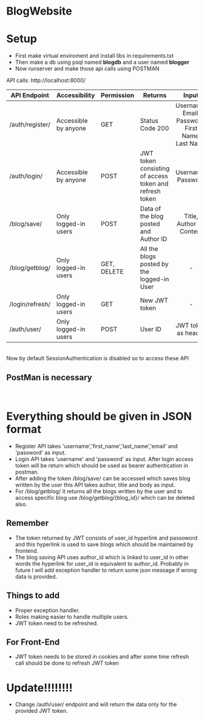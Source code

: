 # BlogWebsite

<h1>Setup</h1>
<ul>
  <li>First make virtual enviroment and install libs in requirements.txt</li>
  <li>Then make a db using psql named <b>blogdb</b> and a user named <b>blogger</b></li>
  <li>Now runserver and make those api calls using POSTMAN</li>
</ul>

API calls: http://localhost:8000/<br>
<table>
    <thead>
      <tr>
        <th>API Endpoint</th>
        <th>Accessibility</th>
        <th>Permission</th>
        <th>Returns</th>
        <th>Input</th>
      </tr>
    </thead>
    <tbody>
      <tr>
        <td>/auth/register/</td>
        <td>Accessible by anyone</td>
        <td>GET</td>
        <td>Status Code 200</td>
        <td align="Center">Username, Email, Password, First Name, Last Name</td>
      </tr>
      <tr>
        <td>/auth/login/</td>
        <td>Accessible by anyone</td>
        <td>POST</td>
        <td>JWT token consisting of access token and refresh token</td>
        <td align="Center">Username, Password</td>
      </tr>
      <tr>
        <td>/blog/save/</td>
        <td>Only logged-in users</td>
        <td>POST</td>
        <td>Data of the blog posted and Author ID</td>
        <td align="Center">Title, Author ID, Content</td>
      </tr>
      <tr>
        <td>/blog/getblog/</td>
        <td>Only logged-in users</td>
        <td>GET, DELETE</td>
        <td>All the blogs posted by the logged-in User</td>
        <td align="Center">-</td>
      </tr>
      <tr>
        <td>/login/refresh/</td>
        <td>Only logged-in users</td>
        <td>GET</td>
        <td>New JWT token</td>
        <td align="Center">-</td>
      </tr>
      <tr>
        <td>/auth/user/</td>
        <td>Only logged-in users</td>
        <td>POST</td>
        <td>User ID</td>
        <td align="Center">JWT token as header</td>
      </tr>
    </tbody>
  </table>

<br>
Now by default SessionAuthentication is disabled so to access these API <b><h2>PostMan is necessary</h2></b>

<br>
<h1>Everything should be given in JSON format</h1>
<ul>
  <li> Register API takes 'username','first_name','last_name','email' and 'password' as input.</li>
  <li> Login API takes 'username' and 'password' as input.&nbsp;After login access token will be return which should be used as bearer authentication in postman.</li>
  <li> After adding the token /blog/save/ can be accessed which saves blog written by the user this API takes author, title and body as input.</li>
  <li> For /blog/getblog/ it returns all the blogs written by the user and to access specific blog use /blog/getblog/{blog_id}/ which can be deleted also.</li>
</ul>

<h2>Remember</h2>
<ul>
  <li>The token returned by JWT consists of user_id hyperlink and passoword and this hyperlink is used to save blogs which should be maintained by frontend.</li>
  <li>The blog saving API uses author_id which is linked to user_id in other words the hyperlink for user_id is equivalent to author_id. Probably in future I will add exception handler to return some json message if wrong data is provided.</li>
</ul>

<h2>Things to add</h2>
<ul>
  <li>Proper exception handler.</li>
  <li>Roles making easier to handle multiple users.</li>
  <li>JWT token need to be refreshed.</li>
</ul>

<h2>For Front-End</h2>
<ul>
  <li>JWT token needs to be stored in cookies and after some time refresh call should be done to refresh JWT token</li>
</ul>

<h1>Update!!!!!!!!</h1>
<ul>
  <li>Change /auth/user/ endpoint and will return the data only for the provided JWT token.</li>
</ul>

